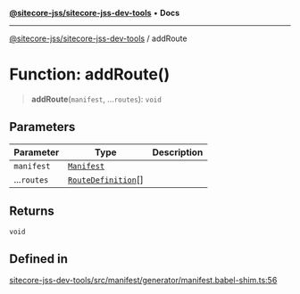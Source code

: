 [**@sitecore-jss/sitecore-jss-dev-tools**](../README.md) • **Docs**

***

[@sitecore-jss/sitecore-jss-dev-tools](../README.md) / addRoute

# Function: addRoute()

> **addRoute**(`manifest`, ...`routes`): `void`

## Parameters

| Parameter | Type | Description |
| ------ | ------ | ------ |
| `manifest` | [`Manifest`](../interfaces/Manifest.md) |  |
| ...`routes` | [`RouteDefinition`](../interfaces/RouteDefinition.md)[] |  |

## Returns

`void`

## Defined in

[sitecore-jss-dev-tools/src/manifest/generator/manifest.babel-shim.ts:56](https://github.com/Sitecore/jss/blob/d160f1095278a16ea5872cd77afb8f20ec721b2a/packages/sitecore-jss-dev-tools/src/manifest/generator/manifest.babel-shim.ts#L56)
